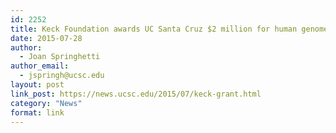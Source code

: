 ```yaml
---
id: 2252
title: Keck Foundation awards UC Santa Cruz $2 million for human genome variation project
date: 2015-07-28
author:
  - Joan Springhetti
author_email:
  - jspringh@ucsc.edu
layout: post
link_post: https://news.ucsc.edu/2015/07/keck-grant.html
category: "News"
format: link
---
```

